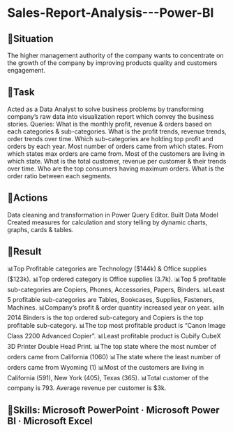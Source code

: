 # Sales-Report-Analysis---Power-BI

## 📌Situation
The higher management authority of the company wants to concentrate on the growth of the company by improving products quality and customers engagement.
## 📌Task
Acted as a Data Analyst to solve business problems by transforming company’s raw data into visualization report which convey the business stories.
Queries:
What is the monthly profit, revenue & orders based on each categories & sub-categories.
What is the profit trends, revenue trends, order trends over time.
Which sub-categories are holding top profit and orders by each year.
Most number of orders came from which states.
From which states max orders are came from.
Most of the customers are living in which state.
What is the total customer, revenue per customer & their trends over time.
Who are the top consumers having maximum orders.
What is the order ratio between each segments.
## 📌Actions
Data cleaning and transformation in Power Query Editor.
Built Data Model
Created measures for calculation and story telling by dynamic charts, graphs, cards & tables.
## 📌Result
📊Top Profitable categories are Technology ($144k) & Office supplies ($123k).
📊Top ordered category is Office supplies (3.7k).
📊Top 5 profitable sub-categories are Copiers, Phones, Accessories, Papers, Binders.
📊Least 5 profitable sub-categories are Tables, Bookcases, Supplies, Fasteners, Machines.
📊Company’s profit & order quantity increased year on year.
📊In 2014 Binders is the top ordered sub-category and Copiers is the top profitable sub-category.
📊The top most profitable product is “Canon Image Class 2200 Advanced Copier”. 
📊Least profitable product is Cubify CubeX 3D Printer Double Head Print.
📊The top state where the most number of orders came from California (1060)
📊The state where the least number of orders came from Wyoming (1)
📊Most of the customers are living in California (591), New York (405), Texas (365).
📊Total customer of the company is 793. Average revenue per customer is $3k.

## 📌Skills: Microsoft PowerPoint · Microsoft Power BI · Microsoft Excel
